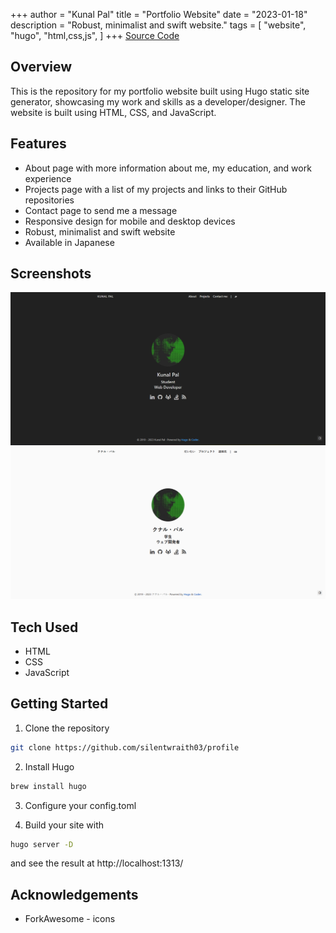 +++
author = "Kunal Pal"
title = "Portfolio Website"
date = "2023-01-18"
description = "Robust, minimalist and swift website."
tags = [
    "website",
    "hugo",
    "html,css,js",
]
+++
[Source Code](https://github.com/silentwraith03/profile)

## Overview
This is the repository for my portfolio website built using Hugo static site generator, showcasing my work and skills as a developer/designer. The website is built using HTML, CSS, and JavaScript.

## Features
* About page with more information about me, my education, and work experience
* Projects page with a list of my projects and links to their GitHub repositories
* Contact page to send me a message
* Responsive design for mobile and desktop devices 
* Robust, minimalist and swift website
* Available in Japanese

## Screenshots
![](sc1.png)
![](sc2.png)

## Tech Used
* HTML
* CSS
* JavaScript

## Getting Started

1. Clone the repository
```bash
git clone https://github.com/silentwraith03/profile
```
2. Install Hugo
```bash
brew install hugo
```
3. Configure your config.toml

4. Build your site with 
```bash
hugo server -D
``` 
   and see the result at http://localhost:1313/

## Acknowledgements 
* ForkAwesome - icons